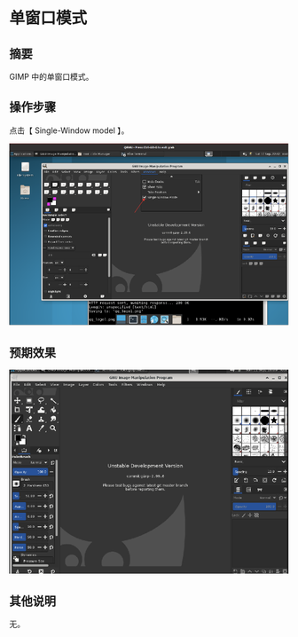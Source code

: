 # 单窗口模式

## 摘要

 GIMP 中的单窗口模式。

## 操作步骤

点击【 Single-Window model 】。

![单窗口模式-1](./img/单窗口模式-1.png)

## 预期效果

![单窗口模式-2](./img/单窗口模式-2.png)

## 其他说明

无。
